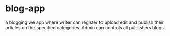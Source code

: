 # blog-app
a blogging we app  where writer can  register to  upload edit and publish their articles on the specified categories.  Admin can controls all publishers blogs.
